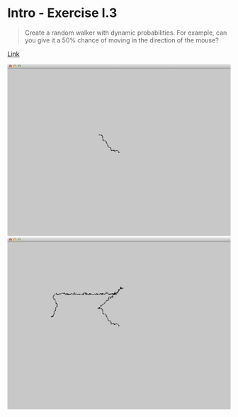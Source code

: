 # Intro - Exercise I.3

> Create a random walker with dynamic probabilities. For example, can you give it a 50% chance of moving in the direction of the mouse?

[Link](http://natureofcode.com/book/introduction/#intro_exercise3)

![Screenshot](image1.png)
![Screenshot](image2.png)